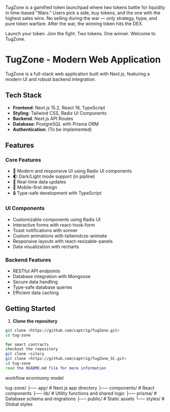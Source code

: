 TugZone is a gamified token launchpad where two tokens battle for liquidity in time-based "Wars." Users pick a side, buy tokens, and the one with the highest sales wins. No selling during the war — only strategy, hype, and pure token warfare. After the war, the winning token hits the DEX.

Launch your token. Join the fight.
Two tokens. One winner. Welcome to TugZone.
# TugZone - Modern Web Application

TugZone is a full-stack web application built with Next.js, featuring a modern UI and robust backend integration.

## Tech Stack

- **Frontend**: Next.js 15.2, React 18, TypeScript
- **Styling**: Tailwind CSS, Radix UI Components
- **Backend**: Next.js API Routes
- **Database**: PostgreSQL with Prisma ORM
- **Authentication**: (To be implemented)

## Features

### Core Features
- 🎨 Modern and responsive UI using Radix UI components
- 🌓 Dark/Light mode support (in pipline)
- 🔄 Real-time data updates
- 📱 Mobile-first design
- 🔒 Type-safe development with TypeScript

### UI Components
- Customizable components using Radix UI
- Interactive forms with react-hook-form
- Toast notifications with sonner
- Custom animations with tailwindcss-animate
- Responsive layouts with react-resizable-panels
- Data visualization with recharts

### Backend Features
- RESTful API endpoints
- Database integration with Mongoose
- Secure data handling
- Type-safe database queries
- Efficient data caching

## Getting Started

1. **Clone the repository**
```bash
git clone <https://github.com/captr1g/TugZone.git>
cd tug-zone

for smart contracts
checkout the repository
git clone <sitory
git clone <https://github.com/captr1g/TugZone_SC.git>
cd tug-zone
read the README.md file for more information
```
workflow
econinomy model

tug-zone/
├── app/              # Next.js app directory
├── components/       # React components
├── lib/             # Utility functions and shared logic
├── prisma/          # Database schema and migrations
├── public/          # Static assets
└── styles/          # Global styles